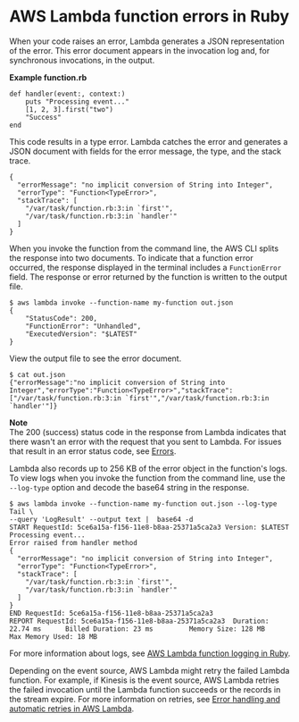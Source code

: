 # AWS Lambda function errors in Ruby<a name="ruby-exceptions"></a>

When your code raises an error, Lambda generates a JSON representation of the error\. This error document appears in the invocation log and, for synchronous invocations, in the output\.

**Example function\.rb**  

```
def handler(event:, context:)
    puts "Processing event..."
    [1, 2, 3].first("two")
    "Success"
end
```

This code results in a type error\. Lambda catches the error and generates a JSON document with fields for the error message, the type, and the stack trace\.

```
{
  "errorMessage": "no implicit conversion of String into Integer",
  "errorType": "Function<TypeError>",
  "stackTrace": [
    "/var/task/function.rb:3:in `first'",
    "/var/task/function.rb:3:in `handler'"
  ]
}
```

When you invoke the function from the command line, the AWS CLI splits the response into two documents\. To indicate that a function error occurred, the response displayed in the terminal includes a `FunctionError` field\. The response or error returned by the function is written to the output file\.

```
$ aws lambda invoke --function-name my-function out.json
{
    "StatusCode": 200,
    "FunctionError": "Unhandled",
    "ExecutedVersion": "$LATEST"
}
```

View the output file to see the error document\.

```
$ cat out.json
{"errorMessage":"no implicit conversion of String into Integer","errorType":"Function<TypeError>","stackTrace":["/var/task/function.rb:3:in `first'","/var/task/function.rb:3:in `handler'"]}
```

**Note**  
The 200 \(success\) status code in the response from Lambda indicates that there wasn't an error with the request that you sent to Lambda\. For issues that result in an error status code, see [Errors](API_Invoke.md#API_Invoke_Errors)\.

Lambda also records up to 256 KB of the error object in the function's logs\. To view logs when you invoke the function from the command line, use the `--log-type` option and decode the base64 string in the response\.

```
$ aws lambda invoke --function-name my-function out.json --log-type Tail \
--query 'LogResult' --output text |  base64 -d
START RequestId: 5ce6a15a-f156-11e8-b8aa-25371a5ca2a3 Version: $LATEST
Processing event...
Error raised from handler method
{
  "errorMessage": "no implicit conversion of String into Integer",
  "errorType": "Function<TypeError>",
  "stackTrace": [
    "/var/task/function.rb:3:in `first'",
    "/var/task/function.rb:3:in `handler'"
  ]
}
END RequestId: 5ce6a15a-f156-11e8-b8aa-25371a5ca2a3
REPORT RequestId: 5ce6a15a-f156-11e8-b8aa-25371a5ca2a3  Duration: 22.74 ms      Billed Duration: 23 ms         Memory Size: 128 MB     Max Memory Used: 18 MB
```

For more information about logs, see [AWS Lambda function logging in Ruby](ruby-logging.md)\.

Depending on the event source, AWS Lambda might retry the failed Lambda function\. For example, if Kinesis is the event source, AWS Lambda retries the failed invocation until the Lambda function succeeds or the records in the stream expire\. For more information on retries, see [Error handling and automatic retries in AWS Lambda](invocation-retries.md)\.